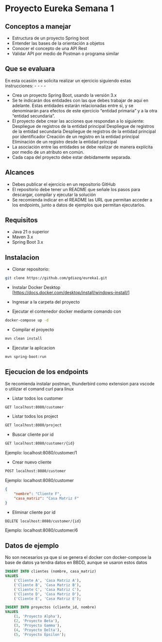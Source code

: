 # Proyecto Eureka Semana 1

## Conceptos a manejar 

- Estructura de un proyecto Spring boot 
- Entender las bases de la orientación a objetos  
- Conocer el concepto de una API Rest 
- Validar API por medio de Postman o programa similar 

## Que se evaluara

En esta ocasión se solicita realizar un ejercicio siguiendo estas instrucciones: - - - - 
- Crea un proyecto Spring Boot, usando la versión 3.x  
- Se te indicarán dos entidades con las que debes trabajar de aquí en adelante. Estas 
entidades estarán relacionadas entre sí, y se denominarán para efectos de este 
ejercicio “entidad primaria” y a la otra “entidad secundaria”.  
- El proyecto debe crear las acciones que respondan a lo siguiente: 
Despliegue de registros de la entidad principal 
Despliegue de registros de la entidad secundaria 
Despliegue de registros de la entidad principal por identificador 
Creación de un registro en la entidad principal  
Eliminación de un registro desde la entidad principal 
- La asociación entre las entidades se debe realizar de manera explícita por medio de 
un atributo en común. 
- Cada capa del proyecto debe estar debidamente separada. 

## Alcances

- Debes publicar el ejercicio en un repositorio GitHub 
- El repositorio debe tener un README que señale los pasos para descargar, compilar 
y ejecutar la solución 
- Se recomienda indicar en el README las URL que permitan acceder a los endpoints, 
junto a datos de ejemplos que permitan ejecutarlos. 

## Requisitos

- Java 21 o superior
- Maven 3.x
- Spring Boot 3.x

## Instalacion 

- Clonar repositorio:
```bash
git clone https://github.com/gdiazq/eureka1.git 
```

- Instalar Docker Desktop [https://docs.docker.com/desktop/install/windows-install/]

- Ingresar a la carpeta del proyecto

- Ejecutar el contenedor docker mediante comando con  
```bash
docker-compose up -d
```

- Compilar el proyecto
```bash
mvn clean install 
```

- Ejecutar la aplicacion
```bash
mvn spring-boot:run
```

## Ejecucion de los endpoints

Se recomienda instalar postman, thunderbird como extension para vscode o utilizar el comand curl para linux

- Listar todos los customer

```bash
GET localhost:8080/customer
```

- Listar todos los project

```bash
GET localhost:8080/project
```

- Buscar cliente por id

```bash
GET localhost:8080/customer/{id}
```
Ejemplo: localhost:8080/customer/1

- Crear nuevo cliente
```bash
POST localhost:8080/customer
```
Ejemplo: localhost:8080/customer
```json
{
    "nombre": "Cliente F",
    "casa_matriz": "Casa Matriz F"
}
```

- Eliminar cliente por id
```bash
DELETE localhost:8080/customer/{id}
```
Ejemplo: localhost:8080/customer/6

## Datos de ejemplo

No son necesarios ya que si se genera el docker con docker-compose la base de datos ya tendra datos en BBDD, aunque se usaron estos datos
```sql
INSERT INTO clientes (nombre, casa_matriz)
VALUES
    ('Cliente A', 'Casa Matriz A'),
    ('Cliente B', 'Casa Matriz B'),
    ('Cliente C', 'Casa Matriz C'),
    ('Cliente D', 'Casa Matriz D'),
    ('Cliente E', 'Casa Matriz E');

INSERT INTO proyectos (cliente_id, nombre)
VALUES
    (1, 'Proyecto Alpha'),
    (2, 'Proyecto Beta'),
    (3, 'Proyecto Gamma'),
    (4, 'Proyecto Delta'),
    (5, 'Proyecto Epsilon');
```





